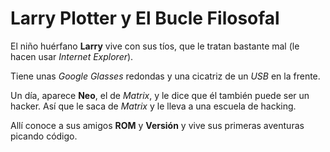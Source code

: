 # Larry Plotter y El Bucle Filosofal

El niño huérfano **Larry** vive con sus tíos, que le tratan bastante mal (le hacen usar *Internet Explorer*).

Tiene unas *Google Glasses* redondas y una cicatriz de un *USB* en la frente.

Un día, aparece **Neo**, el de *Matrix*, y le dice que él también puede ser un hacker.
Así que le saca de *Matrix* y le lleva a una escuela de hacking.

Allí conoce a sus amigos **ROM** y **Versión** y vive sus primeras aventuras picando código.